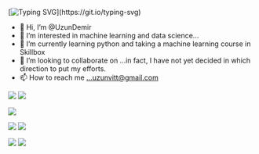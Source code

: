 [![Typing SVG](https://readme-typing-svg.herokuapp.com?color=%2336BCF7&lines=AI+now+you+meet+more+often+than+HI...)](https://git.io/typing-svg)

                                                                                         



- 👋 Hi, I’m @UzunDemir
- 👀 I’m interested in machine learning and data science...
- 🌱 I’m currently learning python and taking a machine learning course in Skillbox
- 💞️ I’m looking to collaborate on ...in fact, I have not yet decided in which direction to put my efforts. 
- 📫 How to reach me ...uzunvitt@gmail.com


![](https://komarev.com/ghpvc/?username=UzunDemir) ![](https://img.shields.io/github/last-commit/UzunDemir/uzundemir.github.io)

![](https://github-profile-summary-cards.vercel.app/api/cards/profile-details?username=UzunDemir&theme=github_dark)

![](https://github-profile-summary-cards.vercel.app/api/cards/most-commit-language?username=UzunDemir&theme=github_dark) ![](https://github-profile-summary-cards.vercel.app/api/cards/repos-per-language?username=UzunDemir&theme=github_dark)

![](https://github-profile-summary-cards.vercel.app/api/cards/stats?username=UzunDemir&theme=github_dark) ![](https://github-profile-summary-cards.vercel.app/api/cards/productive-time?username=UzunDemir&theme=github_dark)



